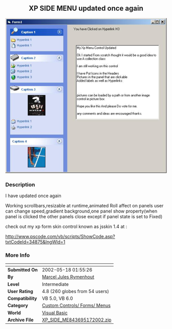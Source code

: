 ﻿<div align="center">

## XP SIDE MENU updated once again

<img src="PIC2002515949368283.jpg">
</div>

### Description

I have updated once again

Working scrollbars,resizable at runtime,animated Roll affect on panels user can change speed,gradient background,one panel show property(when panel is clicked the other panels close except if panel state is set to Fixed)

check out my xp form skin control known as jsskin 1.4 at :

http://www.pscode.com/vb/scripts/ShowCode.asp?txtCodeId=34875&lngWId=1
 
### More Info
 


<span>             |<span>
---                |---
**Submitted On**   |2002-05-18 01:55:26
**By**             |[Marcel Jules Rymenhout](https://github.com/Planet-Source-Code/PSCIndex/blob/master/ByAuthor/marcel-jules-rymenhout.md)
**Level**          |Intermediate
**User Rating**    |4.8 (260 globes from 54 users)
**Compatibility**  |VB 5\.0, VB 6\.0
**Category**       |[Custom Controls/ Forms/  Menus](https://github.com/Planet-Source-Code/PSCIndex/blob/master/ByCategory/custom-controls-forms-menus__1-4.md)
**World**          |[Visual Basic](https://github.com/Planet-Source-Code/PSCIndex/blob/master/ByWorld/visual-basic.md)
**Archive File**   |[XP\_SIDE\_ME843695172002\.zip](https://github.com/Planet-Source-Code/marcel-jules-rymenhout-xp-side-menu-updated-once-again__1-34812/archive/master.zip)








